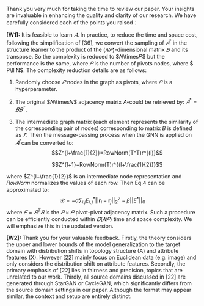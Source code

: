 Thank you very much for taking the time to review our paper. Your insights are invaluable in enhancing the quality and clarity of our research. We have carefully considered each of the points you raised：

**[W1]:** It is feasible to learn $𝐴$. In practice, to reduce the time and space cost, following the simplification of [36], we convert the sampling of $𝐴^*$ in the structure learner to the product of the $(𝑁𝑃)$-dimensional matrix $𝐵$ and its transpose. So the complexity is reduced to $𝑁\times𝑃$ but the performance is the same, where $𝑃$ is the number of pivots nodes, where $ P\ll N$. The complexity reduction details are as follows:

1. Randomly choose $𝑃$ nodes in the graph as pivots, where $𝑃$ is a hyperparameter.

2. The original $𝑁\times𝑁$ adjacency matrix 𝐴∗could be retrieved by: $𝐴^*=𝐵𝐵^T$.

3. The intermediate graph matrix (each element represents the similarity of the corresponding pair of nodes) corresponding to matrix $B$ is defined as $𝑇$. Then the message-passing process when the GNN is applied on $𝐴^*$​can be converted to:
   $$Z^{l+\frac{1}{2}}=RowNorm(T^T)r^{(l)}$$

   $$Z^{l+1}=RowNorm(T)r^{(l+\frac{1}{2})}$$

where $Z^{l+\frac{1}{2}}$ is an intermediate node representation and 𝑅𝑜𝑤𝑁𝑜𝑟𝑚 normalizes the values of each row. Then Eq.4 can be approximated to:
$$\mathcal{B} =-\alpha \sum _ {i.j} {E}^* _ {i,j} || \mathbf{r} _ {i}-\mathbf{r} _ {j} || _ 2^2 - \beta ||{E}^*|| _ {0}$$
where $𝐸=𝐵^T𝐵$ is the $𝑃\times 𝑃$ pivot-pivot adjacency matrix. Such a procedure can be efficiently conducted within $𝑂(𝑁𝑃)$ time and space complexity. We will emphasize this in the updated version.

**[W2]:** Thank you for your valuable feedback. Firstly, the theory considers the upper and lower bounds of the model generalization to the target domain with distribution shifts in topology structure (A) and attribute features (X). However [22] mainly focus on Euclidean data (e.g. image) and only considers the distribution shift on attribute features. Secondly, the primary emphasis of [22] lies in fairness and precision, topics that are unrelated to our work. Thirdly, all source domains discussed in [22] are generated through StarGAN or CycleGAN, which significantly differs from the source domain settings in our paper. Although the format may appear similar, the context and setup are entirely distinct.
